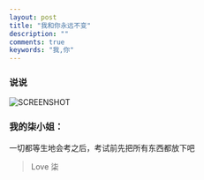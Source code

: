 ```yaml
---
layout: post
title: "我和你永远不变"
description: ""
comments: true
keywords: "我,你"
---
```




### 说说
![SCREENSHOT](https://i.loli.net/2019/04/20/5cbb1729bbcb2.png)
### 我的柒小姐：
一切都等生地会考之后，考试前先把所有东西都放下吧
> Love 柒